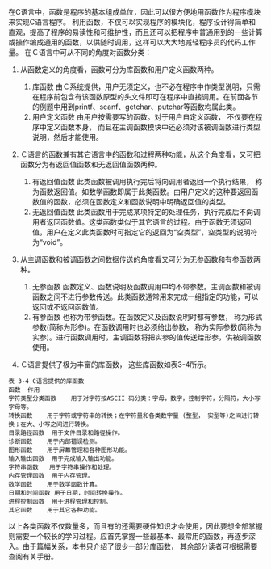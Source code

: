 在C语言中，函数是程序的基本组成单位，因此可以很方便地用函数作为程序模块来实现C语言程序。
利用函数，不仅可以实现程序的模块化，程序设计得简单和直观，提高了程序的易读性和可维护性，而且还可以把程序中普通用到的一些计算或操作编成通用的函数，以供随时调用，这样可以大大地减轻程序员的代码工作量。
在Ｃ语言中可从不同的角度对函数分类：
1. 从函数定义的角度看，函数可分为库函数和用户定义函数两种。
    1. 库函数
    由Ｃ系统提供，用户无须定义，也不必在程序中作类型说明，只需在程序前包含有该函数原型的头文件即可在程序中直接调用。在前面各节的例题中用到printf、scanf、getchar、putchar等函数均属此类。
    2. 用户定义函数
    由用户按需要写的函数。对于用户自定义函数， 不仅要在程序中定义函数本身， 而且在主调函数模块中还必须对该被调函数进行类型说明，然后才能使用。

2. Ｃ语言的函数兼有其它语言中的函数和过程两种功能，从这个角度看，又可把函数分为有返回值函数和无返回值函数两种。
    1. 有返回值函数
    此类函数被调用执行完后将向调用者返回一个执行结果， 称为函数返回值。如数学函数即属于此类函数。由用户定义的这种要返回函数值的函数，必须在函数定义和函数说明中明确返回值的类型。
    2. 无返回值函数
    此类函数用于完成某项特定的处理任务，执行完成后不向调用者返回函数值。这类函数类似于其它语言的过程。由于函数无须返回值，用户在定义此类函数时可指定它的返回为“空类型”，空类型的说明符为“void”。

3. 从主调函数和被调函数之间数据传送的角度看又可分为无参函数和有参函数两种。
    1. 无参函数
    函数定义、函数说明及函数调用中均不带参数。主调函数和被调函数之间不进行参数传送。此类函数通常用来完成一组指定的功能，可以返回或不返回函数值。
    2. 有参函数
    也称为带参函数。在函数定义及函数说明时都有参数， 称为形式参数(简称为形参)。在函数调用时也必须给出参数， 称为实际参数(简称为实参)。进行函数调用时，主调函数将把实参的值传送给形参，供被调函数使用。
4. Ｃ语言提供了极为丰富的库函数， 这些库函数如表3-4所示。

```  
表 3-4 C语言提供的库函数
函数	作用
字符类型分类函数	用于对字符按ASCII 码分类：字母，数字，控制字符，分隔符，大小写字母等。
转换函数	用于字符或字符串的转换；在字符量和各类数字量 (整型， 实型等)之间进行转换；在大、小写之间进行转换。
目录路径函数	用于文件目录和路径操作。
诊断函数	用于内部错误检测。
图形函数	用于屏幕管理和各种图形功能。
输入输出函数	用于完成输入输出功能。
字符串函数	用于字符串操作和处理。
内存管理函数	用于内存管理。
数学函数	用于数学函数计算。
日期和时间函数	用于日期，时间转换操作。
进程控制函数	用于进程管理和控制。
其它函数	用于其它各种功能。
```

以上各类函数不仅数量多，而且有的还需要硬件知识才会使用，因此要想全部掌握则需要一个较长的学习过程。应首先掌握一些最基本、最常用的函数，再逐步深入。由于篇幅关系，本书只介绍了很少一部分库函数， 其余部分读者可根据需要查阅有关手册。
